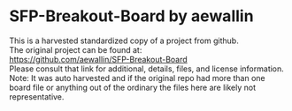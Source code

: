 
# SFP-Breakout-Board by aewallin  
This is a harvested standardized copy of a project from github.  
The original project can be found at:  
https://github.com/aewallin/SFP-Breakout-Board  
Please consult that link for additional, details, files, and license information.  
Note: It was auto harvested and if the original repo had more than one board file or anything out of the ordinary the files here are likely not representative.  
    